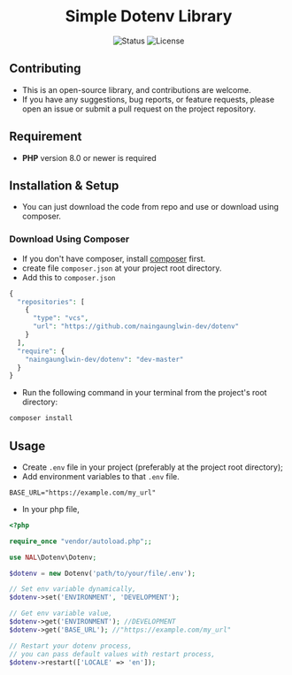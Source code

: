 <div align="center">

# Simple Dotenv Library
![Status](https://img.shields.io/badge/status-development-blue)
![License](https://img.shields.io/badge/license-MIT-green.svg)

</div>

## Contributing
- This is an open-source library, and contributions are welcome.
- If you have any suggestions, bug reports, or feature requests, please open an issue or submit a pull request on the project repository.

## Requirement
- **PHP** version 8.0 or newer is required

## Installation & Setup
- You can just download the code from repo and use or download using composer.

### Download Using Composer
- If you don't have composer, install [composer](https://getcomposer.org/download/) first.
- create file `composer.json` at your project root directory.
- Add this to `composer.json`
```php
{
  "repositories": [
    {
      "type": "vcs",
      "url": "https://github.com/naingaunglwin-dev/dotenv"
    }
  ],
  "require": {
    "naingaunglwin-dev/dotenv": "dev-master"
  }
}
```
- Run the following command in your terminal from the project's root directory:
```bash
composer install
```

## Usage
- Create `.env` file in your project (preferably at the project root directory);
- Add environment variables to that `.env` file.
```dotenv
BASE_URL="https://example.com/my_url"
```

- In your php file,
```php
<?php

require_once "vendor/autoload.php";;

use NAL\Dotenv\Dotenv;

$dotenv = new Dotenv('path/to/your/file/.env');

// Set env variable dynamically,
$dotenv->set('ENVIRONMENT', 'DEVELOPMENT');

// Get env variable value,
$dotenv->get('ENVIRONMENT'); //DEVELOPMENT
$dotenv->get('BASE_URL'); //"https://example.com/my_url"

// Restart your dotenv process,
// you can pass default values with restart process,
$dotenv->restart(['LOCALE' => 'en']);
```
